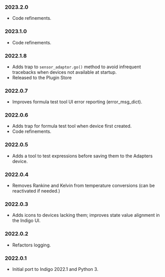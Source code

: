 ### 2023.2.0
- Code refinements.

### 2023.1.0
- Code refinements.

### 2022.1.8
- Adds trap to `sensor_adaptor.go()` method to avoid infrequent tracebacks when devices not available at startup.
- Released to the Plugin Store

### 2022.0.7
- Improves formula test tool UI error reporting (error_msg_dict).

### 2022.0.6
- Adds trap for formula test tool when device first created.
- Code refinements.

### 2022.0.5
- Adds a tool to test expressions before saving them to the Adapters device.

### 2022.0.4
- Removes Rankine and Kelvin from temperature conversions (can be reactivated if needed.)

### 2022.0.3
- Adds icons to devices lacking them; improves state value alignment in the Indigo UI.
 
### 2022.0.2
- Refactors logging.

### 2022.0.1
- Initial port to Indigo 2022.1 and Python 3.
